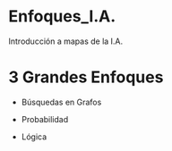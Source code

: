 # Enfoques_I.A.
Introducción a mapas de la I.A.



# 3 Grandes Enfoques

- Búsquedas en Grafos

- Probabilidad

- Lógica


